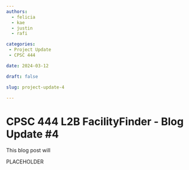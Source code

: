 ```yaml
---
authors:
  - felicia
  - kae
  - justin
  - rafi

categories:
 - Project Update
 - CPSC 444

date: 2024-03-12

draft: false

slug: project-update-4

---
```


# CPSC 444 L2B FacilityFinder - Blog Update #4

This blog post will

<!-- more -->

PLACEHOLDER




